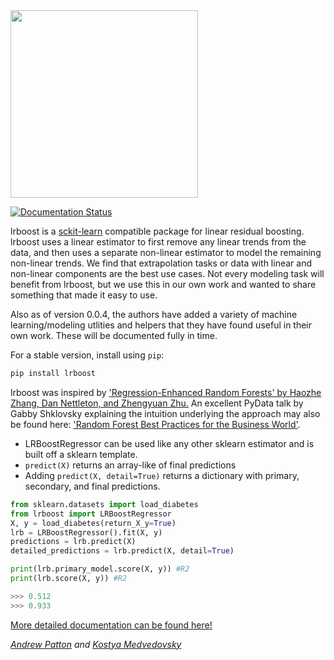 <img src=https://github.com/anpatton/lrboost/tree/main/doc/images/lrboost.png width=300>

[![Documentation Status](https://readthedocs.org/projects/lrboost/badge/?version=latest)](https://lrboost.readthedocs.org)

lrboost is a [sckit-learn](https://scikit-learn.org/) compatible package for linear residual boosting. lrboost uses a linear estimator to first remove any linear trends from the data, and then uses a separate non-linear estimator to model the remaining non-linear trends. We find that extrapolation tasks or data with linear and non-linear components are the best use cases. Not every modeling task will benefit from lrboost, but we use this in our own work and wanted to share something that made it easy to use.  

Also as of version 0.0.4, the authors have added a variety of machine learning/modeling utlities and helpers that they have found useful in their own work. These will be documented fully in time.

For a stable version, install using ``pip``:

```python
pip install lrboost
```

lrboost was inspired by ['Regression-Enhanced Random Forests' by Haozhe Zhang, Dan Nettleton, and Zhengyuan Zhu.](https://arxiv.org/abs/1904.10416v1) An excellent PyData talk by Gabby Shklovsky explaining the intuition underlying the approach may also be found here: ['Random Forest Best Practices for the Business World'](https://youtu.be/E7VLE-U07x0?t=341).

* LRBoostRegressor can be used like any other sklearn estimator and is built off a sklearn template.
* ``predict(X)`` returns an array-like of final predictions
* Adding ``predict(X, detail=True)`` returns a dictionary with primary, secondary, and final predictions.


```python
from sklearn.datasets import load_diabetes
from lrboost import LRBoostRegressor
X, y = load_diabetes(return_X_y=True)
lrb = LRBoostRegressor().fit(X, y)
predictions = lrb.predict(X)
detailed_predictions = lrb.predict(X, detail=True)

print(lrb.primary_model.score(X, y)) #R2
print(lrb.score(X, y)) #R2

>>> 0.512
>>> 0.933
```

[More detailed documentation can be found here!](https://lrboost.readthedocs.io/en/latest/) 

*[Andrew Patton](https://twitter.com/anpatt7) and [Kostya Medvedovsky](https://twitter.com/kmedved)*
